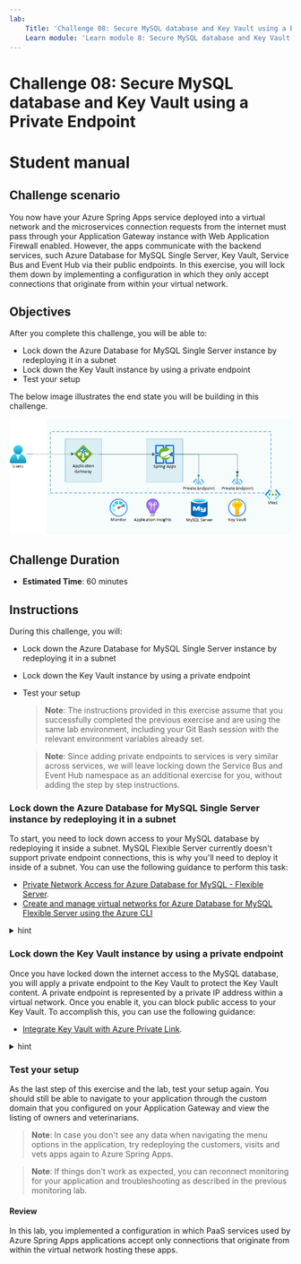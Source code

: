 ```yaml
---
lab:
    Title: 'Challenge 08: Secure MySQL database and Key Vault using a Private Endpoint'
    Learn module: 'Learn module 8: Secure MySQL database and Key Vault using a Private Endpoint'
---
```


# Challenge 08: Secure MySQL database and Key Vault using a Private Endpoint

# Student manual

## Challenge scenario

You now have your Azure Spring Apps service deployed into a virtual network and the microservices connection requests from the internet must pass through your Application Gateway instance with Web Application Firewall enabled. However, the apps communicate with the backend services, such Azure Database for MySQL Single Server, Key Vault, Service Bus and Event Hub via their public endpoints. In this exercise, you will lock them down by implementing a configuration in which they only accept connections that originate from within your virtual network.

## Objectives

After you complete this challenge, you will be able to:

- Lock down the Azure Database for MySQL Single Server instance by redeploying it in a subnet
- Lock down the Key Vault instance by using a private endpoint
- Test your setup

The below image illustrates the end state you will be building in this challenge.

![Challenge 8 architecture](./images/asa-openlab-8.png)

## Challenge Duration

- **Estimated Time**: 60 minutes

## Instructions

During this challenge, you will:

- Lock down the Azure Database for MySQL Single Server instance by redeploying it in a subnet
- Lock down the Key Vault instance by using a private endpoint
- Test your setup

   > **Note**: The instructions provided in this exercise assume that you successfully completed the previous exercise and are using the same lab environment, including your Git Bash session with the relevant environment variables already set.

   > **Note**: Since adding private endpoints to services is very similar across services, we will leave locking down the Service Bus and Event Hub namespace as an additional exercise for you, without adding the step by step instructions.

### Lock down the Azure Database for MySQL Single Server instance by redeploying it in a subnet

To start, you need to lock down access to your MySQL database by redeploying it inside a subnet. MySQL Flexible Server currently doesn't support private endpoint connections, this is why you'll need to deploy it inside of a subnet. You can use the following guidance to perform this task:

- [Private Network Access for Azure Database for MySQL - Flexible Server](https://learn.microsoft.com/azure/mysql/flexible-server/concepts-networking-vnet).
- [Create and manage virtual networks for Azure Database for MySQL Flexible Server using the Azure CLI](https://learn.microsoft.com/azure/mysql/flexible-server/how-to-manage-virtual-network-cli)

<details>
<summary>hint</summary>
<br/>

1. As a first step delete the previous MySQL Flexible server instance you had.

   ```bash
   az mysql  flexible-server delete \
       --name $MYSQL_SERVER_NAME \
       --resource-group $RESOURCE_GROUP \
       --yes
   ```

1. Next create a private DNS zone for the new MySQL Flexible Server instance. You'll set the  DNS zone to `private.mysql.database.azure.com`. 

   ```bash
   MYSQL_DNS="private.mysql.database.azure.com"
   az network private-dns zone create -g $RESOURCE_GROUP -n $MYSQL_DNS
   ```

1. Next, in the database subnet, recreate the MySQL Flexible Server and link it to the DNS zone. When you link the new server instance to the DNS zone, MySQL Flexible server will link your DNS Zone to your VNet and it will add an A record to the DNS zone for the name of your database.

   ```bash
   MYSQL_SERVER_NAME=mysql-vnet$APPNAME-$UNIQUEID
   az mysql flexible-server create \
           --name ${MYSQL_SERVER_NAME} \
           --resource-group ${RESOURCE_GROUP}  \
           --location $LOCATION \
           --admin-user myadmin \
           --admin-password ${MYSQL_ADMIN_PASSWORD} \
           --sku-name Standard_B1ms  \
           --tier Burstable \
           --version 5.7 \
           --storage-size 20 \
           --vnet $VIRTUAL_NETWORK_NAME \
           --subnet $DATABASE_SUBNET_NAME \
           --private-dns-zone $MYSQL_DNS
   ```

1. Also recreate the `petclinic` database.

   ```bash
   az mysql flexible-server db create \
       --server-name $MYSQL_SERVER_NAME \
       --resource-group $RESOURCE_GROUP \
       -d $DATABASE_NAME
   ```

1. Display the FQDN of your newly created MySQL Flexible Server, you will use this value to update the `spring.datasource.url` property in your config repo.

   ```bash
   az mysql flexible-server show \
       --name $MYSQL_SERVER_NAME \
       --resource-group $RESOURCE_GROUP \
       --query fullyQualifiedDomainName
   ```

1. From the Git Bash window, in the config repository you cloned locally, use your favorite text editor to open the `application.yml` file. Update the `url` of the `datasource` to now use your MYSQL Vnet integrated instance.

   ```yaml
   url: jdbc:mysql://<your-vnet-integrated-server-name>.mysql.database.azure.com:3306/petclinic?useSSL=true
   ```

1. Restart the spring apps that use the backend database to make sure they use of the new connection string info.

   ```bash
   az spring app restart \
       --name customers-service \
       --resource-group $RESOURCE_GROUP \
       --service $SPRING_APPS_SERVICE \
       --no-wait
   
   az spring app restart \
       --name vets-service \
       --resource-group $RESOURCE_GROUP \
       --service $SPRING_APPS_SERVICE \
       --no-wait
   
   az spring app restart \
       --name visits-service \
       --resource-group $RESOURCE_GROUP \
       --service $SPRING_APPS_SERVICE \
       --no-wait
   ```

1. You should be able to browse the spring petclinic app and see the data again.

1. In the Azure Portal navigate to your newly created MySQL Flexible Server and select the `Networking` menu. In the menu you will notice you can no longer lock down the server firewall. The server however only allows incoming calls through the virtual network.

</details>

### Lock down the Key Vault instance by using a private endpoint

Once you have locked down the internet access to the MySQL database, you will apply a private endpoint to the Key Vault to protect the Key Vault content. A private endpoint is represented by a private IP address within a virtual network. Once you enable it, you can block public access to your Key Vault. To accomplish this, you can use the following guidance:

- [Integrate Key Vault with Azure Private Link](https://docs.microsoft.com/azure/key-vault/general/private-link-service?tabs=cli).

<details>
<summary>hint</summary>
<br/>

1. To start, you need to disable private endpoint network policies in the subnet you will use to create the private endpoints.

   ```bash
   az network vnet subnet update \
      --name $PRIVATE_ENDPOINTS_SUBNET_NAME \
      --resource-group $RESOURCE_GROUP \
      --vnet-name $VIRTUAL_NETWORK_NAME \
      --disable-private-endpoint-network-policies true
   ```

1. Next you need to create a private endpoint for the Key Vault instance.

   ```bash
   KEYVAULT_RESOURCE_ID=$(az resource show -g ${RESOURCE_GROUP} -n ${KEYVAULT_NAME} --query "id" --resource-typ "Microsoft.KeyVault/vaults" -o tsv)

   az network private-endpoint create --resource-group $RESOURCE_GROUP \
       --vnet-name $VIRTUAL_NETWORK_NAME \
       --subnet $PRIVATE_ENDPOINTS_SUBNET_NAME \
       --name pe-openlab-keyvault \
       --private-connection-resource-id "$KEYVAULT_RESOURCE_ID" \
       --group-id vault \
       --connection-name openlab-keyvault-connection \
       --location $LOCATION
   ```

   > **Note**: Once you created the private endpoint, you will set up a private Azure DNS zone named `privatelink.mysql.database.azure.com` with an `A` DNS record matching the original DNS name with the suffix `mysql.database.azure.com` but replacing that suffix with `privatelink.mysql.database.azure.com`. Your apps connecting to the MySQL database will not need to be updated, but instead they can continue using the existing connection strings.

1. To implement this configuration, start by creating a new private DNS zone and linking it to your virtual network.

   ```bash
   az network private-dns zone create \
       --resource-group $RESOURCE_GROUP \
       --name "privatelink.vaultcore.azure.net"

   az network private-dns link vnet create \
       --resource-group $RESOURCE_GROUP \
       --zone-name "privatelink.vaultcore.azure.net" \
       --name MyVaultDNSLink \
       --virtual-network $VIRTUAL_NETWORK_NAME \
       --registration-enabled false
   ```

1. Next, create a new `A` record pointing to the IP address of the newly created private endpoint.

   ```bash
   KEYVAULT_NIC_ID=$(az network private-endpoint show --name pe-openlab-keyvault --resource-group $RESOURCE_GROUP --query 'networkInterfaces[0].id' -o tsv)
   KEYVAULT_NIC_IPADDRESS=$(az resource show --ids $KEYVAULT_NIC_ID --api-version 2019-04-01 -o json | jq -r '.properties.ipConfigurations[0].properties.privateIPAddress')

   az network private-dns record-set a add-record -g $RESOURCE_GROUP -z "privatelink.vaultcore.azure.net" -n $KEYVAULT_NAME -a $KEYVAULT_NIC_IPADDRESS
   az network private-dns record-set list -g $RESOURCE_GROUP -z "privatelink.vaultcore.azure.net"
   ```

1. You can now disable all public access towards your Key Vault.

   ```bash
   az keyvault update \
      --name $KEYVAULT_NAME \
      --resource-group $RESOURCE_GROUP \
      --public-network-access Disabled
   ```

</details>

### Test your setup

As the last step of this exercise and the lab, test your setup again. You should still be able to navigate to your application through the custom domain that you configured on your Application Gateway and view the listing of owners and veterinarians.

   > **Note**: In case you don't see any data when navigating the menu options in the application, try redeploying the customers, visits and vets apps again to Azure Spring Apps.

   > **Note**: If things don't work as expected, you can reconnect monitoring for your application and troubleshooting as described in the previous monitoring lab.

#### Review

In this lab, you implemented a configuration in which PaaS services used by Azure Spring Apps applications accept only connections that originate from within the virtual network hosting these apps.
